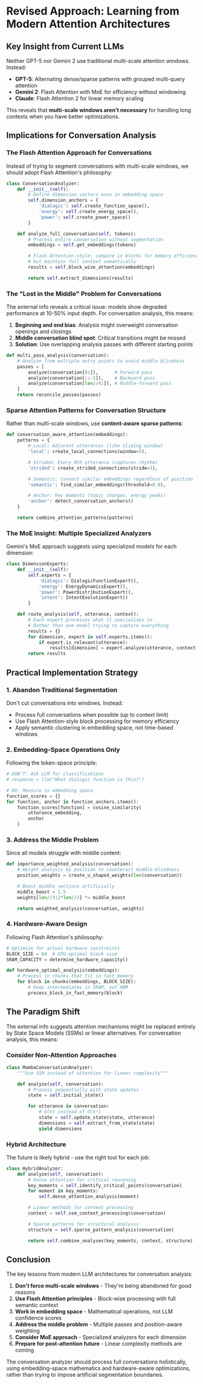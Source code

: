 # Revised Approach: Learning from Modern Attention Architectures

## Key Insight from Current LLMs

Neither GPT-5 nor Gemini 2 use traditional multi-scale attention windows. Instead:
- **GPT-5**: Alternating dense/sparse patterns with grouped multi-query attention
- **Gemini 2**: Flash Attention with MoE for efficiency without windowing
- **Claude**: Flash Attention 2 for linear memory scaling

This reveals that **multi-scale windows aren't necessary** for handling long contexts when you have better optimizations.

## Implications for Conversation Analysis

### The Flash Attention Approach for Conversations

Instead of trying to segment conversations with multi-scale windows, we should adopt Flash Attention's philosophy:

```python
class ConversationAnalyzer:
    def __init__(self):
        # Define dimension vectors once in embedding space
        self.dimension_anchors = {
            'dialogic': self.create_function_space(),
            'energy': self.create_energy_space(),
            'power': self.create_power_space()
        }

    def analyze_full_conversation(self, tokens):
        # Process entire conversation without segmentation
        embeddings = self.get_embeddings(tokens)

        # Flash Attention-style: compute in blocks for memory efficiency
        # but maintain full context semantically
        results = self.block_wise_attention(embeddings)

        return self.extract_dimensions(results)
```

### The "Lost in the Middle" Problem for Conversations

The external info reveals a critical issue: models show degraded performance at 10-50% input depth. For conversation analysis, this means:

1. **Beginning and end bias**: Analysis might overweight conversation openings and closings
2. **Middle conversation blind spot**: Critical transitions might be missed
3. **Solution**: Use overlapping analysis passes with different starting points

```python
def multi_pass_analysis(conversation):
    # Analyze from multiple entry points to avoid middle blindness
    passes = [
        analyze(conversation[0:]),      # Forward pass
        analyze(conversation[::-1]),    # Backward pass
        analyze(conversation[len//4:]), # Middle-forward pass
    ]
    return reconcile_passes(passes)
```

### Sparse Attention Patterns for Conversation Structure

Rather than multi-scale windows, use **content-aware sparse patterns**:

```python
def conversation_aware_attention(embeddings):
    patterns = {
        # Local: Adjacent utterances (like sliding window)
        'local': create_local_connections(window=5),

        # Strided: Every Nth utterance (captures rhythm)
        'strided': create_strided_connections(stride=3),

        # Semantic: Connect similar embeddings regardless of position
        'semantic': find_similar_embeddings(threshold=0.8),

        # Anchor: Key moments (topic changes, energy peaks)
        'anchor': detect_conversation_anchors()
    }

    return combine_attention_patterns(patterns)
```

### The MoE Insight: Multiple Specialized Analyzers

Gemini's MoE approach suggests using specialized models for each dimension:

```python
class DimensionExperts:
    def __init__(self):
        self.experts = {
            'dialogic': DialogicFunctionExpert(),
            'energy': EnergyDynamicsExpert(),
            'power': PowerDistributionExpert(),
            'intent': IntentEvolutionExpert()
        }

    def route_analysis(self, utterance, context):
        # Each expert processes what it specializes in
        # Rather than one model trying to capture everything
        results = {}
        for dimension, expert in self.experts.items():
            if expert.is_relevant(utterance):
                results[dimension] = expert.analyze(utterance, context)
        return results
```

## Practical Implementation Strategy

### 1. Abandon Traditional Segmentation

Don't cut conversations into windows. Instead:
- Process full conversations when possible (up to context limit)
- Use Flash Attention-style block processing for memory efficiency
- Apply semantic clustering in embedding space, not time-based windows

### 2. Embedding-Space Operations Only

Following the token-space principle:

```python
# DON'T: Ask LLM for classifications
# response = llm("What dialogic function is this?")

# DO: Measure in embedding space
function_scores = {}
for function, anchor in function_anchors.items():
    function_scores[function] = cosine_similarity(
        utterance_embedding,
        anchor
    )
```

### 3. Address the Middle Problem

Since all models struggle with middle content:

```python
def importance_weighted_analysis(conversation):
    # Weight analysis by position to counteract middle-blindness
    position_weights = create_u_shaped_weights(len(conversation))

    # Boost middle sections artificially
    middle_boost = 1.5
    weights[len//3:2*len//3] *= middle_boost

    return weighted_analysis(conversation, weights)
```

### 4. Hardware-Aware Design

Following Flash Attention's philosophy:

```python
# Optimize for actual hardware constraints
BLOCK_SIZE = 64  # GPU-optimal block size
SRAM_CAPACITY = determine_hardware_capacity()

def hardware_optimal_analysis(embeddings):
    # Process in chunks that fit in fast memory
    for block in chunks(embeddings, BLOCK_SIZE):
        # Keep intermediates in SRAM, not HBM
        process_block_in_fast_memory(block)
```

## The Paradigm Shift

The external info suggests attention mechanisms might be replaced entirely by State Space Models (SSMs) or linear alternatives. For conversation analysis, this means:

### Consider Non-Attention Approaches

```python
class MambaConversationAnalyzer:
    """Use SSM instead of attention for linear complexity"""

    def analyze(self, conversation):
        # Process sequentially with state updates
        state = self.initial_state()

        for utterance in conversation:
            # O(n) instead of O(n²)
            state = self.update_state(state, utterance)
            dimensions = self.extract_from_state(state)
            yield dimensions
```

### Hybrid Architecture

The future is likely hybrid - use the right tool for each job:

```python
class HybridAnalyzer:
    def analyze(self, conversation):
        # Dense attention for critical reasoning
        key_moments = self.identify_critical_points(conversation)
        for moment in key_moments:
            self.dense_attention_analysis(moment)

        # Linear methods for context processing
        context = self.ssm_context_processing(conversation)

        # Sparse patterns for structural analysis
        structure = self.sparse_pattern_analysis(conversation)

        return self.combine_analyses(key_moments, context, structure)
```

## Conclusion

The key lessons from modern LLM architectures for conversation analysis:

1. **Don't force multi-scale windows** - They're being abandoned for good reasons
2. **Use Flash Attention principles** - Block-wise processing with full semantic context
3. **Work in embedding space** - Mathematical operations, not LLM confidence scores
4. **Address the middle problem** - Multiple passes and position-aware weighting
5. **Consider MoE approach** - Specialized analyzers for each dimension
6. **Prepare for post-attention future** - Linear complexity methods are coming

The conversation analyzer should process full conversations holistically, using embedding-space mathematics and hardware-aware optimizations, rather than trying to impose artificial segmentation boundaries.